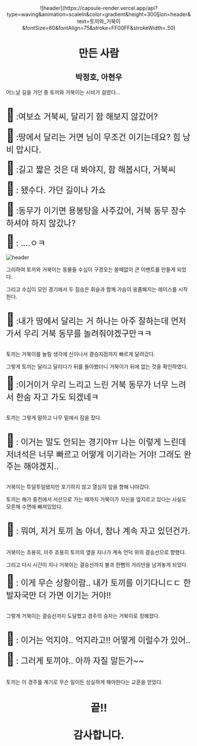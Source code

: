 
<div align="center">
![header](https://capsule-render.vercel.app/api?type=waving&animation=scaleIn&color=gradient&height=300&section=header&text=토끼와_거북이&fontSize=60&fontAlign=75&stroke=FF00FF&strokeWidth=.50)


# 만든 사람

## 박정호, 아현우

</div>

어느날 길을 가던 중 토끼와 거북이는 시비가 걸렸다...</br></br>

<span style="font-size:250%">🐰</span>
<span style="font-size:160%">:여보쇼 거북씨, 달리기 함 해보지 않갔어?</span>

<span style="font-size:250%">🐢</span>
<span style="font-size:160%">:땅에서 달리는 거면 님이 무조건 이기는데요? 힘 낭비 맙시다.</span>

<span style="font-size:250%">🐰</span>
<span style="font-size:160%">:길고 짧은 것은 대 봐야지, 함 해봅시다, 거북씨</span>

<span style="font-size:250%">🐢</span>
<span style="font-size:160%">: 됐수다. 가던 길이나 가쇼</span>

<span style="font-size:250%">🐰</span>
<span style="font-size:160%">:동무가 이기면 용봉탕을 사주갔어, 거북 동무 장수 하셔야 하지 않갔나?</span>

<span style="font-size:250%">🐢</span>
<span style="font-size:160%">: ....ㅇㅋ</span>


![header](https://search.pstatic.net/common/?src=http%3A%2F%2Fblogfiles.naver.net%2FMjAyMTEwMTVfMTg5%2FMDAxNjM0Mjc3ODg5MDM0.bSIPhn1D7Z8keHZ0DZCvIgtHcOITryfG7j8P-s977FQg.S7yEOdTAsB5nIziD6cr2phDwxqkLlFuCGr_XttqbY-8g.JPEG.juju3210050%2Fgiraffes-2685352.jpg&type=sc960_832)

그리하여 토끼와 거북이는 동물들 수십이 구경오는 쓸떼없이 큰 이벤트를 만들게 되었다.

그리고 수십이 모인 경기에서 두 짐승은 휘슬과 함께 가슴이 옹졸해지는 레이스를 시작한다.</br></br>

<span style="font-size:250%">🐰</span>
<span style="font-size:160%">:내가 땅에서 달리는 거 하나는 아주 잘하는데 먼저 가서 우리 거북 동무를 놀려줘야겠구만ㅋㅋ</span></br></br>

토끼는 거북이를 놀릴 생각에 신이나서 결승지점까지 빠르게 달려갔다.  

그렇게 토끼는 달리고 달리다가 뒤를 돌아봤더니 거북이가 뒤에 없는 것을 확인하였다.

<span style="font-size:250%">🐰</span>
<span style="font-size:160%">:이거이거 우리 느리고 느린 거북 동무가 너무 느려서 한숨 자고 가도 되겠네ㅋ</span></br></br>

토끼는 그렇게 말하고 나무 밑에서 잠을 잤다.</br></br>

<span style="font-size:250%">🐢</span>
<span style="font-size:160%">: 이거는 말도 안되는 경기야ㅠ 나는 이렇게 느린데 저녀석은 너무 빠르고 어떻게 이기라는 거야! 그래도 완주는 해야겠지..</span></br></br>

거북이는 투덜투덜됐지만 포기하지 않고 열심히 앞을 향해 나아갔다.

토끼는 해가 중천에서 서산으로 가는 때까지 거북이가 자신을 앞지르고 있다는 사실도 모른채 수면에 빠져있었다.</br></br>

<span style="font-size:250%">🐢</span>
<span style="font-size:160%">: 뭐여, 저거 토끼 놈 아녀, 참나 계속 자고 있던건가.</span></br></br>

거북이는 조용히, 아주 조용히 토끼의 옆을 지나가 계속 언덕 위의 결승선으로 향했다.

그리고 다시 시간이 지나 거북이는 결승선까지 불과 한뼘의 거리만을 남겨놓게 되었다.

<span style="font-size:250%">🐢</span>
<span style="font-size:160%">: 이게 무슨 상황이람.. 내가 토끼를 이기다니ㄷㄷ 한발자국만 더 가면 이기는 거야!!</span></br></br>

그렇게 거북이는 결승선까지 도달했고 경주의 승자는 거북이로 정해졌다.</br></br>

<span style="font-size:250%">🐰</span>
<span style="font-size:160%">: 이거는 억지야.. 억지라고!! 어떻게 이럴수가 있어..</span>

<span style="font-size:250%">🐢</span>
<span style="font-size:160%">: 그러게 토끼야.. 아까 자질 말든가~~</span></br></br>

토끼는 이 경주를 계기로 무슨 일이든 성실하게 해야한다는 교훈을 얻었다.
#
<div align="center">

# 끝!! </br></br>감사합니다.
